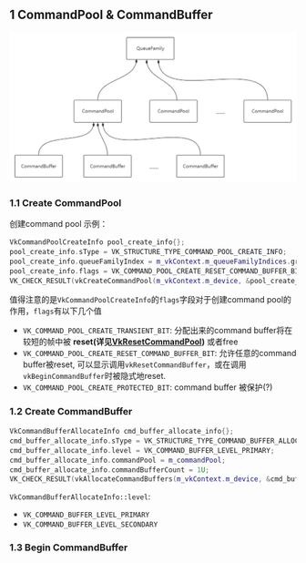 ## 1 CommandPool & CommandBuffer

![cmdpool&cmdbuffer](images/cmdpool%26cmdbuffer.png)

### 1.1 Create CommandPool

创建command pool 示例：
```cpp
VkCommandPoolCreateInfo pool_create_info{};
pool_create_info.sType = VK_STRUCTURE_TYPE_COMMAND_POOL_CREATE_INFO;
pool_create_info.queueFamilyIndex = m_vkContext.m_queueFamilyIndices.graphicsFamily.value();
pool_create_info.flags = VK_COMMAND_POOL_CREATE_RESET_COMMAND_BUFFER_BIT;
VK_CHECK_RESULT(vkCreateCommandPool(m_vkContext.m_device, &pool_create_info, nullptr, &m_commandPool));
```

值得注意的是`VkCommandPoolCreateInfo`的`flags`字段对于创建command pool的作用，`flags`有以下几个值

- `VK_COMMAND_POOL_CREATE_TRANSIENT_BIT`: 分配出来的command buffer将在较短的帧中被 **reset(详见[VkResetCommandPool](https://www.khronos.org/registry/vulkan/specs/1.3-extensions/man/html/vkResetCommandPool.html))** 或者free
- `VK_COMMAND_POOL_CREATE_RESET_COMMAND_BUFFER_BIT`: 允许任意的command buffer被reset, 可以显示调用`vkResetCommandBuffer`，或在调用`vkBeginCommandBuffer`时被隐式地reset.
- `VK_COMMAND_POOL_CREATE_PROTECTED_BIT`: command buffer 被保护(?)


### 1.2 Create CommandBuffer

```cpp
VkCommandBufferAllocateInfo cmd_buffer_allocate_info{};
cmd_buffer_allocate_info.sType = VK_STRUCTURE_TYPE_COMMAND_BUFFER_ALLOCATE_INFO;
cmd_buffer_allocate_info.level = VK_COMMAND_BUFFER_LEVEL_PRIMARY;
cmd_buffer_allocate_info.commandPool = m_commandPool;
cmd_buffer_allocate_info.commandBufferCount = 1U;
VK_CHECK_RESULT(vkAllocateCommandBuffers(m_vkContext.m_device, &cmd_buffer_allocate_info, &m_commandBuffers[i]));
```

`VkCommandBufferAllocateInfo::level`:
- `VK_COMMAND_BUFFER_LEVEL_PRIMARY`
- `VK_COMMAND_BUFFER_LEVEL_SECONDARY`


### 1.3 Begin CommandBuffer

